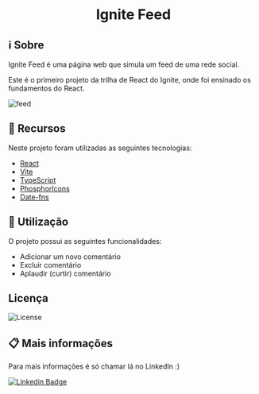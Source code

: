 <h1 align="center"> 
	Ignite Feed
</h1>

## ℹ Sobre

Ignite Feed é uma página web que simula um feed de uma rede social.

Este é o primeiro projeto da trilha de React do Ignite, onde foi ensinado os fundamentos do React.


![feed](https://github.com/josiasroberto/ignite-feed/assets/93561196/b8e748ca-1e54-428b-b40f-ea4346c1625c)

## 🚀 Recursos

Neste projeto foram utilizadas as seguintes tecnologias:

- [React](https://reactjs.org/)
- [Vite](https://vitejs.dev/)
- [TypeScript](https://www.typescriptlang.org/)
- [PhosphorIcons](https://phosphoricons.com/)
- [Date-fns](https://date-fns.org/)

## 🎲 Utilização

O projeto possui as seguintes funcionalidades:

- Adicionar um novo comentário
- Excluir comentário
- Aplaudir (curtir) comentário

## Licença
  <img alt="License" src="https://img.shields.io/static/v1?label=license&message=MIT&color=49AA26&labelColor=000000">
  
## 📋 Mais informações

  Para mais informações é só chamar lá no LinkedIn :)

[![Linkedin Badge](https://img.shields.io/badge/-Josias%20Roberto-blue?style=flat-square&logo=Linkedin&logoColor=white&link=https://www.linkedin.com/in/josiasroberto/)](https://www.linkedin.com/in/josias-roberto/)
